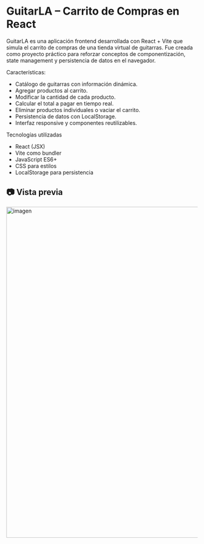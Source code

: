 # GuitarLA – Carrito de Compras en React

GuitarLA es una aplicación frontend desarrollada con React + Vite que simula el carrito de compras de una tienda virtual de guitarras.
Fue creada como proyecto práctico para reforzar conceptos de componentización, state management y persistencia de datos en el navegador.

Características:
- Catálogo de guitarras con información dinámica.
- Agregar productos al carrito.
- Modificar la cantidad de cada producto.
- Calcular el total a pagar en tiempo real.
- Eliminar productos individuales o vaciar el carrito.
- Persistencia de datos con LocalStorage.
- Interfaz responsive y componentes reutilizables.

Tecnologías utilizadas

- React (JSX)
- Vite como bundler
- JavaScript ES6+
- CSS para estilos
- LocalStorage para persistencia

## 📷 Vista previa
<img width="1919" height="869" alt="imagen" src="https://github.com/user-attachments/assets/668c078e-3a7e-4363-b2ad-299688e05aee" />
